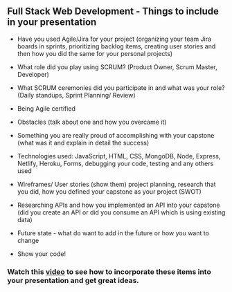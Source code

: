 ## Full Stack Web Development - Things to include in your presentation

- Have you used Agile/Jira for your project (organizing your team Jira boards in sprints, prioritizing backlog items, creating user stories and then how you did the same for your personal projects)

- What role did you play using SCRUM? (Product Owner, Scrum Master, Developer)

- What SCRUM ceremonies did you participate in and what was your role? (Daily standups, Sprint Planning/ Review)

- Being Agile certified

- Obstacles (talk about one and how you overcame it)

- Something you are really proud of accomplishing with your capstone (what was it and explain in detail the success)

- Technologies used: JavaScript, HTML, CSS, MongoDB, Node, Express, Netlify, Heroku, Forms, debugging your code, testing and any others used

- Wireframes/ User stories (show them) project planning, research that you did, how you defined your capstone as your project (SWOT)

- Researching APIs and how you implemented an API into your capstone (did you create an API or did you consume an API which is using existing data)

- Future state - what do want to add in the future or how you want to change

- Show your code!

### Watch this [video](https://www.youtube.com/watch?v=tXw8XeFmuuk&t=50s) to see how to incorporate these items into your presentation and get great ideas.
